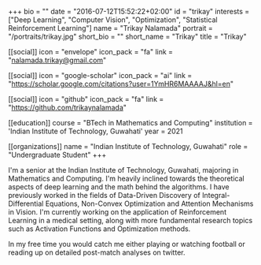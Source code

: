 +++
bio = ""
date = "2016-07-12T15:52:22+02:00"
id = "trikay"
interests = ["Deep Learning", "Computer Vision", "Optimization", "Statistical Reinforcement Learning"]
name = "Trikay Nalamada"
portrait = "/portraits/trikay.jpg"
short_bio = ""
short_name = "Trikay"
title = "Trikay"

[[social]]
    icon = "envelope"
    icon_pack = "fa"
    link = "nalamada.trikay@gmail.com"

[[social]]
    icon = "google-scholar"
    icon_pack = "ai"
    link = "https://scholar.google.com/citations?user=1YmHR6MAAAAJ&hl=en"

[[social]]
    icon = "github"
    icon_pack = "fa"
    link = "https://github.com/trikaynalamada"

[[education]]
    course = "BTech in Mathematics and Computing"
    institution = 'Indian Institute of Technology, Guwahati'
    year = 2021
    
[[organizations]]
    name = "Indian Institute of Technology, Guwahati"
    role = "Undergraduate Student"
+++

I'm a senior at the Indian Institute of Technology, Guwahati, majoring in Mathematics and Computing. I'm heavily inclined towards the theoretical aspects of deep learning and the math behind the algorithms. I have previously worked in the fields of Data-Driven Discovery of Integral-Differential Equations, Non-Convex Optimization and Attention Mechanisms in Vision. I'm currently working on the application of Reinforcement Learning in a medical setting, along with more fundamental research topics such as Activation Functions and Optimization methods.

In my free time you would catch me either playing or watching football or reading up on detailed post-match analyses on twitter.
